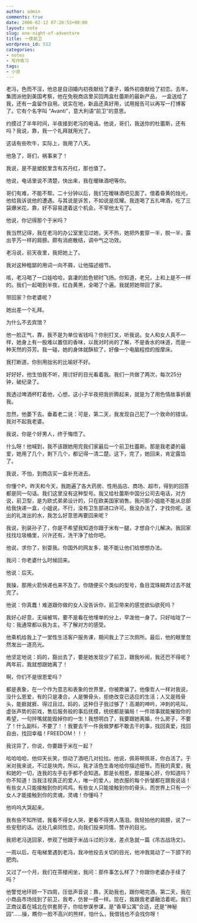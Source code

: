 ```yaml
---
author: admin
comments: true
date: 2006-02-12 07:20:53+00:00
layout: note
slug: one-night-of-adventure
title: 一夜前卫
wordpress_id: 512
categories:
- notes
- 写作练习
tags:
- 小说
---
```


老冯，色而不淫，他总是自诩婚内初夜献给了妻子，婚外初夜献给了初恋。去年，集团派他到美国考察，他在免税商店里买回两盒杜蕾斯的最新产品， 一盒送给了我，还有一盒留作自用。说实在地，新品还真好用，试用报告可以再写一打博客了。它有个名字叫 “Avanti”，意大利语“前卫”的意思。

约摸过了半年时间，半夜接到老冯的电话。他说，哥们，我送你的杜蕾斯，还有吗？我说，靠，我一个礼拜就用光了。

这话有些吹牛，实际上，我用了八天。

他急了，哥们，祸事来了！

我说，是不是塑胶里含有苏丹红，那也值了。

他说，电话里说不清楚，快出来，我在暧昧酒吧等你。

哥们有难，不能不帮。二十分钟以后，我们在暧昧酒吧见面了。借着昏黄的烛光，他给我诉说他的遭遇。与其说是诉苦，不如说是炫耀。我连喝了五扎啤酒，吃了三袋爆米花，靠，好不容易逮着这个机会，不宰他太亏了。

他说，你记得那个于米吗？

我当然记得，我在老冯的办公室里见过她，天不热，她把外套穿一半，脱一半，露出芋艿一样的肩膀。颇有消疬散结，调中气之功效。

老冯说，前天夜里，我把她上了。


我对这种粗鄙的用词一向不屑，让他描述细节。

咳，老冯喝了一口娃哈哈，哀凄的脸色顿时飞扬。你知道，老兄，上和上是不一样的。我们一起喝到半夜，红白黄黑，全喝了个遍。我就把她带回了家。

带回家？你老婆呢？

她出差一个礼拜。

为什么不去宾馆？

他一脸正气，靠，我不是为单位省钱吗？你别打叉，听我说。女人和女人真不一样，她身上有一股难以置信的香味，以我对时尚的了解，不是香水的味道，而是一种天然的芬芳。我一碰，她的身体就酥软了，好像一个电脑程控的按摩床。

我打断道，你别用拙劣的比喻好不好。

好好好，他生怕我不听，用讨好的目光看着我。我们一共做了两次，每次25分钟，破纪录了。

我透过啤酒杯盯着他，心想，这小子半夜把我折腾起来，就是为了用色情故事折磨我。

忽然，他萎下去。垂着老二说：可是，第二天，我发现自己犯了一个致命的错误。我对不起我老婆。


我说，你是个好男人，终于悔悟了。

什么呀！他喊到，我不该跟她用完我们家最后一个前卫杜蕾斯。那是我老婆的最爱，她用了几个，剩下几个，都记得一清二楚。这下，完了，她回来，肯定露馅了。

我说，不怕，到商店买一盒补充进去。

你懂个P。昨天和今天，我跑遍了各大药房、性用品店、商场、超市，得到的回答都是同一句话。我们这里没有这种型号。我又给杜蕾斯中国分公司去电话，对方 说，前卫型，是为欧式弟弟设计的，只在欧美国家销售。我问那小姐能不能从总部给我快递一盒，小姐说，不行，没有卫生部进口许可。我没办法了，才找你呢。送 出的礼泼出的水，我怎么好意思再要回来呢？

我说，别装孙子了，你是不希望我知道你跟于米有一腿，才想自个儿解决。我回家找找垃圾桶里，兴许还有，洗干净了给你吧。

他说，求你了，别耍我。你国外的网友多，能不能让他们给想想办法。

我问：你老婆什么时候回来。

他说：后天。

我操，那用火箭快递也来不及了。你随便买个类似的型号，鱼目混珠糊弄过去不就完了。

他说：你真蠢！难道跟你做的女人没告诉你，前卫带来的感觉欲仙欲死吗？


我好心好意，无端被骂，要不是看在他埋单的分上，早泼他一身了。只好咕咙了一句：我通常都以我为主，不了解对方的感受。

他乘机给我上了一堂性生活客户服务课，期间我上了三次厕所。最后，他的眼里忽然发出一道亮光。

他坚定地说：妈的，豁出去了，要是她发现少了前卫，跟我吵闹，我还巴不得呢？两年前，我就想跟她离了！

啊，你们不是很恩爱吗？

都是表象，在一个作为意志和表象的世界里，你被欺骗了。他像哲人一样对我说，没什么恩爱，有的只是凑合，人是懒骨头，拒绝改变已适应的生活；人又是贱骨 头，能捱就捱、得过且过。妈的，这种日子我过够了！高潮的呻吟，冲刺的吼叫，虚张声势的前戏，售后服务般的事后抚摸，统统都是骗局！一件琐事就能摧毁你的 希望，一句拌嘴就能毁掉你的一生！我想明白了，我要跟她离婚，什么房子，不要了！什么副科，不要了！！我要去干一件我做梦都不敢去干的事，找回真爱，找回 自由，找回幸福！FREEDOM！！！

我诧异了，你说，你要跟于米在一起？

哈哈哈哈，他仰天长笑，惊动了酒吧几对拉拉。他说，佩哥啊佩哥，你白活了。于米对我来说，不过是块肉，所以，我才活色生香地给你描述细节。而我的真爱，我 和她的一切，连我的左手右手都不会知道。那是长相思，那是摧心肝，你知道吗？你不知道！当我注视真正的爱人，唯一的爱人，她衣服的每个折皱都在跟我说话！ 有些女人只能接触到你的鸡鸡，有些女人只能接触到你的骨头，而世界上只有一个女人才能接触到你的灵魂，灵魂！你懂吗？

他呜呜大哭起来。


我有些不知所错，我看不得女人哭，更看不得男人落泪。我轻拍他的肩膀，说了一些安慰的话。远处几桌同性恋，向我们投来同情、赞许的目光。

我把老冯送回家，参观了他跟于米战斗过的沙发，差点急就一篇《吊古战场文》。

一周以后，在电梯里遇到老冯，我冲他投去关切的目光，他冲我晃动了一下颌下的肥肉。

又过了一个月，我们在茶楼闲坐，我问：那件事怎么样了？你跟你老婆办手续了吗？

他警觉地环顾一下四周，压低声音说：靠，天助我也，跟你喝完酒，第二天，我在小商品市场找到了前卫，我考，仿冒一摸一样。现在，我跟我老婆融洽着呢。我们 正商议着在城北在供套房子，你给参谋参谋，是“香草公寓”合适，还是“神秘园”……操，瞧你一脸不高兴的熊样，怕什么，我借钱也不会找你呀！
